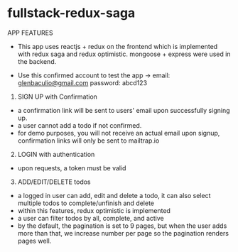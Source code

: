 # fullstack-redux-saga
 APP FEATURES
 - This app uses reactjs + redux on the frontend which is implemented with redux saga and redux optimistic.
   mongoose + express were used in the backend.
   
 - Use this confirmed account to test the app -> email: glenbaculio@gmail.com password: abcd123
1. SIGN UP with Confirmation 
  - a confirmation link will be sent to users' email upon successfully signing up.
  - a user cannot add a todo if not confirmed.
  - for demo purposes, you will not receive an actual email upon signup, confirmation links will only be sent to mailtrap.io
  
2. LOGIN with authentication
 - upon requests, a token must be valid
 
3. ADD/EDIT/DELETE todos
  - a logged in user can add, edit and delete a todo, it can also select multiple todos to complete/unfinish and delete
  - within this features, redux optimistic is implemented
  - a user can filter todos by all, complete, and active
  - by the default, the pagination is set to 9 pages, but when the user adds more than that,
    we increase number per page so the pagination renders pages well.
